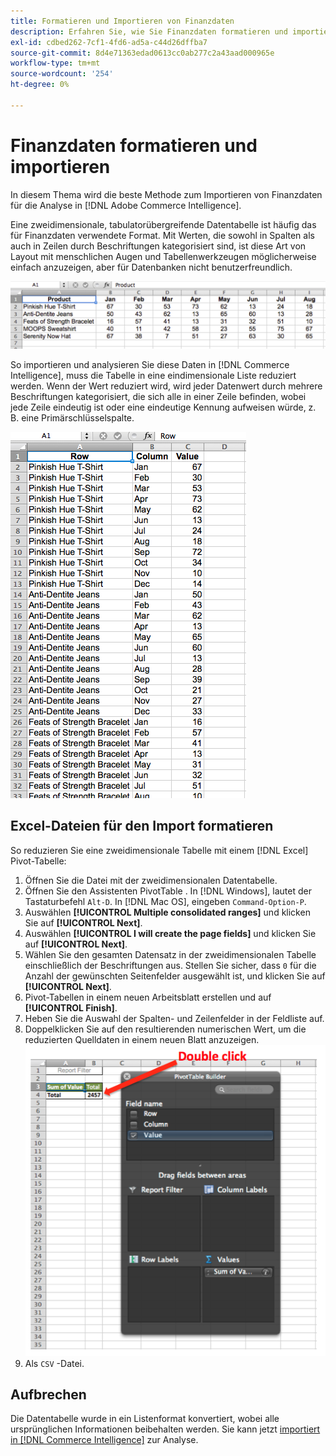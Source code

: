 ```yaml
---
title: Formatieren und Importieren von Finanzdaten
description: Erfahren Sie, wie Sie Finanzdaten formatieren und importieren.
exl-id: cdbed262-7cf1-4fd6-ad5a-c44d26dffba7
source-git-commit: 8d4e71363edad0613cc0ab277c2a43aad000965e
workflow-type: tm+mt
source-wordcount: '254'
ht-degree: 0%

---
```


# Finanzdaten formatieren und importieren

In diesem Thema wird die beste Methode zum Importieren von Finanzdaten für die Analyse in [!DNL Adobe Commerce Intelligence].

Eine zweidimensionale, tabulatorübergreifende Datentabelle ist häufig das für Finanzdaten verwendete Format. Mit Werten, die sowohl in Spalten als auch in Zeilen durch Beschriftungen kategorisiert sind, ist diese Art von Layout mit menschlichen Augen und Tabellenwerkzeugen möglicherweise einfach anzuzeigen, aber für Datenbanken nicht benutzerfreundlich.

![](../../mbi/assets/crosstab.png)

So importieren und analysieren Sie diese Daten in [!DNL Commerce Intelligence], muss die Tabelle in eine eindimensionale Liste reduziert werden. Wenn der Wert reduziert wird, wird jeder Datenwert durch mehrere Beschriftungen kategorisiert, die sich alle in einer Zeile befinden, wobei jede Zeile eindeutig ist oder eine eindeutige Kennung aufweisen würde, z. B. eine Primärschlüsselspalte.

![](../../mbi/assets/flattened.png)

## Excel-Dateien für den Import formatieren

So reduzieren Sie eine zweidimensionale Tabelle mit einem [!DNL Excel] Pivot-Tabelle:

1. Öffnen Sie die Datei mit der zweidimensionalen Datentabelle.
1. Öffnen Sie den Assistenten PivotTable . In [!DNL Windows], lautet der Tastaturbefehl `Alt-D`. In [!DNL Mac OS], eingeben `Command-Option-P`.
1. Auswählen **[!UICONTROL Multiple consolidated ranges]** und klicken Sie auf **[!UICONTROL Next]**.
1. Auswählen **[!UICONTROL I will create the page fields]** und klicken Sie auf **[!UICONTROL Next]**.
1. Wählen Sie den gesamten Datensatz in der zweidimensionalen Tabelle einschließlich der Beschriftungen aus. Stellen Sie sicher, dass `0` für die Anzahl der gewünschten Seitenfelder ausgewählt ist, und klicken Sie auf **[!UICONTROL Next]**.
1. Pivot-Tabellen in einem neuen Arbeitsblatt erstellen und auf **[!UICONTROL Finish]**.
1. Heben Sie die Auswahl der Spalten- und Zeilenfelder in der Feldliste auf.
1. Doppelklicken Sie auf den resultierenden numerischen Wert, um die reduzierten Quelldaten in einem neuen Blatt anzuzeigen.
   ![](../../mbi/assets/pivot-table-double-click.png)
1. Als `CSV` -Datei.

## Aufbrechen

Die Datentabelle wurde in ein Listenformat konvertiert, wobei alle ursprünglichen Informationen beibehalten werden. Sie kann jetzt [importiert in [!DNL Commerce Intelligence]](../data-analyst/importing-data/connecting-data/using-file-uploader.md) zur Analyse.
